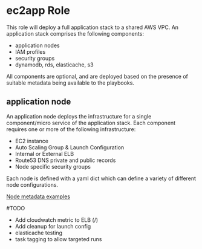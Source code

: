 ec2app Role
===========

This role will deploy a full application stack to a shared AWS VPC.  An application stack comprises the following components:
- application nodes
- IAM profiles
- security groups
- dynamodb, rds, elasticache, s3

All components are optional, and are deployed based on the presence of suitable metadata being available to the playbooks.


application node
----------------

An application node deploys the infrastructure for a single component/micro service of the application stack. Each component requires one or more of the following infrastructure:
- EC2 instance
- Auto Scaling Group & Launch Configuration
- Internal or External ELB
- Route53 DNS private and public records
- Node specific security groups

Each node is defined with a yaml dict which can define a variety of different node configurations.

[Node metadata examples](node-metadata.md)

#TODO
- Add cloudwatch metric to ELB (/)
- Add cleanup for launch config
- elasticache testing
- task tagging to allow targeted runs


